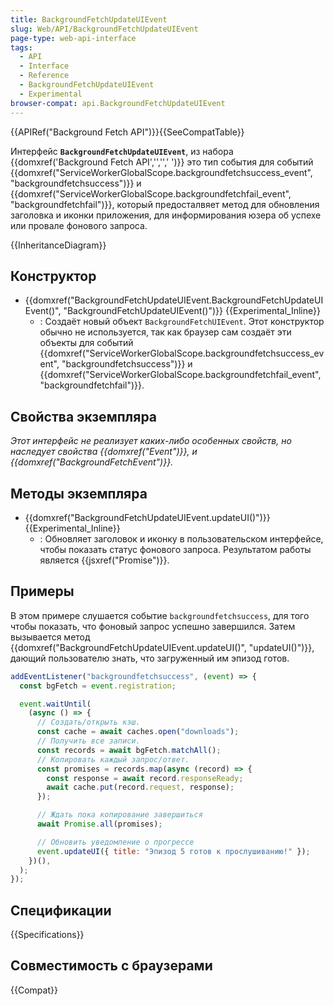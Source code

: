 ```yaml
---
title: BackgroundFetchUpdateUIEvent
slug: Web/API/BackgroundFetchUpdateUIEvent
page-type: web-api-interface
tags:
  - API
  - Interface
  - Reference
  - BackgroundFetchUpdateUIEvent
  - Experimental
browser-compat: api.BackgroundFetchUpdateUIEvent
---
```


{{APIRef("Background Fetch API")}}{{SeeCompatTable}}

Интерфейс **`BackgroundFetchUpdateUIEvent`**, из набора {{domxref('Background Fetch API','','',' ')}} это тип события для событий {{domxref("ServiceWorkerGlobalScope.backgroundfetchsuccess_event", "backgroundfetchsuccess")}} и {{domxref("ServiceWorkerGlobalScope.backgroundfetchfail_event", "backgroundfetchfail")}}, который предосталвяет метод для обновления заголовка и иконки приложения, для информирования юзера об успехе или провале фонового запроса.

{{InheritanceDiagram}}

## Конструктор

- {{domxref("BackgroundFetchUpdateUIEvent.BackgroundFetchUpdateUIEvent()", "BackgroundFetchUpdateUIEvent()")}} {{Experimental_Inline}}
  - : Создаёт новый объект `BackgroundFetchUIEvent`. Этот конструктор обычно не используется, так как браузер сам создаёт эти объекты для событий {{domxref("ServiceWorkerGlobalScope.backgroundfetchsuccess_event", "backgroundfetchsuccess")}} и {{domxref("ServiceWorkerGlobalScope.backgroundfetchfail_event", "backgroundfetchfail")}}.

## Свойства экземпляра

_Этот интерфейс не реализует каких-либо особенных свойств, но наследует свойства {{domxref("Event")}}, и {{domxref("BackgroundFetchEvent")}}._

## Методы экземпляра

- {{domxref("BackgroundFetchUpdateUIEvent.updateUI()")}} {{Experimental_Inline}}
  - : Обновляет заголовок и иконку в пользовательском интерфейсе, чтобы показать статус фонового запроса. Результатом работы является {{jsxref("Promise")}}.

## Примеры

В этом примере слушается событие `backgroundfetchsuccess`, для того чтобы показать, что фоновый запрос успешно завершился. Затем вызывается метод {{domxref("BackgroundFetchUpdateUIEvent.updateUI()", "updateUI()")}}, дающий пользователю знать, что загруженный им эпизод готов.

```js
addEventListener("backgroundfetchsuccess", (event) => {
  const bgFetch = event.registration;

  event.waitUntil(
    (async () => {
      // Создать/открыть кэш.
      const cache = await caches.open("downloads");
      // Получить все записи.
      const records = await bgFetch.matchAll();
      // Копировать каждый запрос/ответ.
      const promises = records.map(async (record) => {
        const response = await record.responseReady;
        await cache.put(record.request, response);
      });

      // Ждать пока копирование завершиться
      await Promise.all(promises);

      // Обновить уведомление о прогрессе
      event.updateUI({ title: "Эпизод 5 готов к прослушиванию!" });
    })(),
  );
});
```

## Спецификации

{{Specifications}}

## Совместимость с браузерами

{{Compat}}
